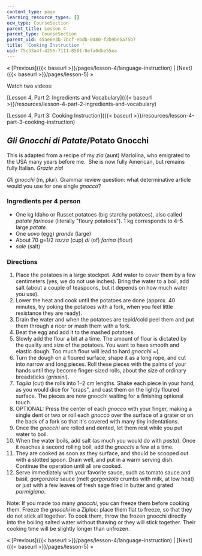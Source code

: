 ```yaml
---
content_type: page
learning_resource_types: []
ocw_type: CourseSection
parent_title: Lesson 4
parent_type: CourseSection
parent_uid: 45ae6e3b-7bcf-ebdb-0480-f2b9be5a75b7
title: 'Cooking Instruction '
uid: 75c33a4f-4256-7111-8501-8efa0dbe55ea
---
```


« [Previous]({{< baseurl >}}/pages/lesson-4/language-instruction) | [Next]({{< baseurl >}}/pages/lesson-5) »

Watch two videos:

[Lesson 4, Part 2: Ingredients and Vocabulary]({{< baseurl >}}/resources/lesson-4-part-2-ingredients-and-vocabulary)  

[Lesson 4, Part 3: Cooking Instruction]({{< baseurl >}}/resources/lesson-4-part-3-cooking-instruction)  

_Gli Gnocchi di Patate_/Potato Gnocchi
--------------------------------------

This is adapted from a recipe of my _zia_ (aunt) Mariolina, who emigrated to the USA many years before me.  She is now fully American, but remains fully Italian. _Grazie zia_!

_Gli gnocchi_ (m, plur). Grammar review question: what determinative article would you use for one single _gnocco_?

### Ingredients per 4 person

*   One kg Idaho or Russet potatoes (big starchy potatoes), also called _patate farinose_ (literally "floury potatoes"). 1 kg corresponds to 4–5 large _patate._
*   One _uovo_ (egg) _grande_ (large)
*   About 70 g=1/2 _tazza_ (cup) _di_ (of) _farina_ (flour)
*   _sale_ (salt)

### Directions

1.  Place the potatoes in a large stockpot. Add water to cover them by a few centimeters (yes, we do not use inches). Bring the water to a boil, add salt (about a couple of teaspoons, but it depends on how much water you use).
2.  Lower the heat and cook until the potatoes are done (approx. 40 minutes, try poking the potatoes with a fork, when you feel little resistance they are ready).
3.  Drain the water and when the potatoes are tepid/cold peel them and put them through a ricer or mash them with a fork.
4.  Beat the egg and add it to the mashed potatoes.
5.  Slowly add the flour a bit at a time. The amount of flour is dictated by the quality and size of the potatoes. You want to have smooth and elastic dough. Too much flour will lead to hard _gnocchi_ =(.
6.  Turn the dough on a floured surface, shape it as a long rope, and cut into narrow and long pieces. Roll these pieces with the palms of your hands until they become finger-sized rolls, about the size of ordinary breadsticks (_grissini_).
7.  _Taglia_ (cut) the rolls into 1–2 cm lengths. Shake each piece in your hand, as you would dice for "craps", and cast them on the lightly floured surface. The pieces are now gnocchi waiting for a finishing optional touch.
8.  OPTIONAL: Press the center of each _gnocco_ with your finger, making a single dent or two or roll each _gnocco_ over the surface of a grater or on the back of a fork so that it's covered with many tiny indentations.
9.  Once the _gnocchi_ are rolled and dented, let them rest while you put water to boil.
10.  When the water boils, add salt (as much you would do with _pasta_). Once it reaches a second rolling boil, add the _gnocchi_ a few at a time.
11.  They are cooked as soon as they surface, and should be scooped out with a slotted spoon. Drain well, and put in a warm serving dish. Continue the operation until all are cooked.
12.  Serve immediately with your favorite sauce, such as tomato sauce and basil, _gorgonzola_ sauce (melt _gorgonzola_ crumbs with milk, at low heat) or just with a few leaves of fresh sage fried in butter and grated _parmigiano_.

Note: If you made too many _gnocchi_, you can freeze them before cooking them. Freeze the _gnocchi_ in a Ziploc: place them flat to freeze, so that they do not stick all together. To cook them, throw the frozen gnocchi directly into the boiling salted water without thawing or they will stick together. Their cooking time will be slightly longer than unfrozen.

« [Previous]({{< baseurl >}}/pages/lesson-4/language-instruction) | [Next]({{< baseurl >}}/pages/lesson-5) »